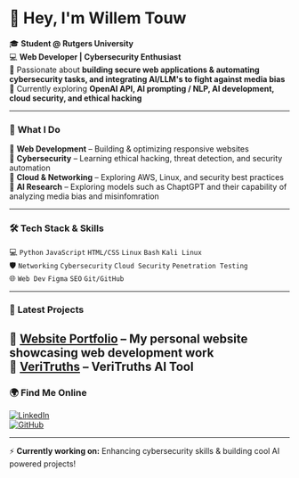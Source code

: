 # 👋 Hey, I'm Willem Touw  

🎓 **Student @ Rutgers University**  
💻 **Web Developer | Cybersecurity Enthusiast**  
🔹 Passionate about **building secure web applications & automating cybersecurity tasks, and integrating AI/LLM's to fight against media bias**  
🔹 Currently exploring **OpenAI API, AI prompting / NLP, AI development, cloud security, and ethical hacking**  

---

### 🚀 **What I Do**  
🔹 **Web Development** – Building & optimizing responsive websites  
🔹 **Cybersecurity** – Learning ethical hacking, threat detection, and security automation  
🔹 **Cloud & Networking** – Exploring AWS, Linux, and security best practices  
🔹 **AI Research** – Exploring models such as ChaptGPT and their capability of analyzing media bias and misinfomration  

---

### 🛠️ **Tech Stack & Skills**  
💻 `Python` `JavaScript` `HTML/CSS` `Linux` `Bash` `Kali Linux`  
🛡️ `Networking` `Cybersecurity` `Cloud Security` `Penetration Testing`  
🌐 `Web Dev` `Figma` `SEO` `Git/GitHub`  

---

### 📂 **Latest Projects**  
🔹 **[Website Portfolio](https://willemtouw.com)** – My personal website showcasing web development work  
🔹 **[VeriTruths](https://github.com/wiltouw/Veritruths-/tree/main)** – VeriTruths AI Tool  
---

### 🌍 **Find Me Online**  
[![LinkedIn](https://img.shields.io/badge/LinkedIn-Connect-blue)](https://www.linkedin.com/in/willemtouw/)  
[![GitHub](https://img.shields.io/badge/GitHub-Follow-black)](https://github.com/wiltouw)  

---

⚡ **Currently working on:** Enhancing cybersecurity skills & building cool AI powered projects!  
